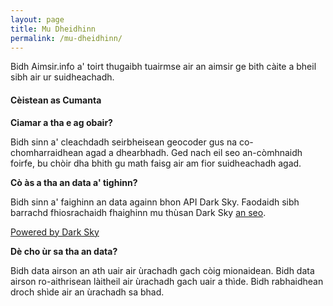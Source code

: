 ```yaml
---
layout: page
title: Mu Dheidhinn
permalink: /mu-dheidhinn/
---
```


Bidh Aimsir.info a' toirt thugaibh tuairmse air an aimsir ge bith càite a bheil sibh air ur suidheachadh.

#### Cèistean as Cumanta

**Ciamar a tha e ag obair?**

Bidh sinn a' cleachdadh seirbheisean geocoder gus na co-chomharraidhean agad a dhearbhadh. Ged nach eil seo an-còmhnaidh foirfe, bu chòir dha bhith gu math faisg air am fior suidheachadh agad.

**Cò às a tha an data a' tighinn?**

Bidh sinn a' faighinn an data againn bhon API Dark Sky. Faodaidh sibh barrachd fhiosrachaidh fhaighinn mu thùsan Dark Sky [an seo](https://darksky.net/dev/docs/sources).

[Powered by Dark Sky](https://darksky.net/poweredby/)

**Dè cho ùr sa tha an data?**

Bidh data airson an ath uair air ùrachadh gach còig mionaidean. Bidh data airson ro-aithrisean làitheil air ùrachadh gach uair a thìde. Bidh rabhaidhean droch shìde air an ùrachadh sa bhad.
